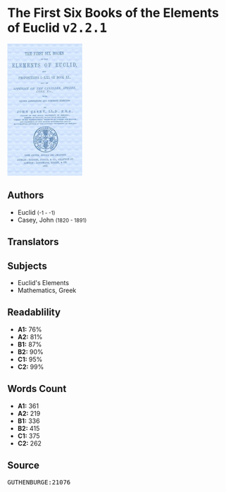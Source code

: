 # The First Six Books of the Elements of Euclid <kbd>v2.2.1</kbd>

![](./cover.medium.jpg "")

## Authors


 - Euclid <small>(-1 - -1)</small>
 - Casey, John <small>(1820 - 1891)</small>

## Translators



## Subjects


 - Euclid's Elements
 - Mathematics, Greek

## Readablility


 - **A1:** 76%
 - **A2:** 81%
 - **B1:** 87%
 - **B2:** 90%
 - **C1:** 95%
 - **C2:** 99%

## Words Count


 - **A1:** 361
 - **A2:** 219
 - **B1:** 336
 - **B2:** 415
 - **C1:** 375
 - **C2:** 262

## Source


<kbd>GUTHENBURGE:21076</kbd>
